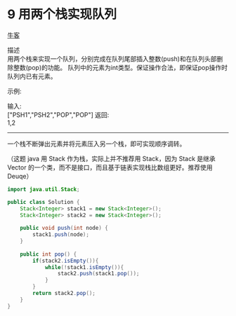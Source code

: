 # 9 用两个栈实现队列

[牛客](https://www.nowcoder.com/practice/54275ddae22f475981afa2244dd448c6)

描述  
用两个栈来实现一个队列，分别完成在队列尾部插入整数(push)和在队列头部删除整数(pop)的功能。 队列中的元素为int类型。保证操作合法，即保证pop操作时队列内已有元素。

示例:

输入:  
["PSH1","PSH2","POP","POP"]
返回:  
1,2

---

一个栈不断弹出元素并将元素压入另一个栈，即可实现顺序调转。

（这题 java 用 Stack 作为栈，实际上并不推荐用 Stack，因为 Stack 是继承 Vector 的一个类，而不是接口，而且基于链表实现栈比数组更好。推荐使用 Deuqe）

~~~java
import java.util.Stack;

public class Solution {
    Stack<Integer> stack1 = new Stack<Integer>();
    Stack<Integer> stack2 = new Stack<Integer>();
    
    public void push(int node) {
        stack1.push(node);
    }
    
    public int pop() {
        if(stack2.isEmpty()){
            while(!stack1.isEmpty()){
                stack2.push(stack1.pop());
            }
        }
        return stack2.pop();
    }
}
~~~
